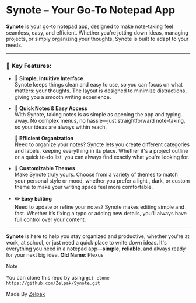 # **Synote** – Your Go-To Notepad App

**Synote** is your go-to notepad app, designed to make note-taking feel seamless, easy, and efficient. Whether you're jotting down ideas, managing projects, or simply organizing your thoughts, Synote is built to adapt to your needs.

---

### 🌟 **Key Features:**

- **📝 Simple, Intuitive Interface**  
  Synote keeps things clean and easy to use, so you can focus on what matters: your thoughts. The layout is designed to minimize distractions, giving you a smooth writing experience.

- **🚀 Quick Notes & Easy Access**  
  With Synote, taking notes is as simple as opening the app and typing away. No complex menus, no hassle—just straightforward note-taking, so your ideas are always within reach.

  **📁 Efficient Organization**  
  Need to organize your notes? Synote lets you create different categories and labels, keeping everything in its place. Whether it's a project outline or a quick to-do list, you can always find exactly what you're looking for.

- **🎨 Customizable Themes**  
  Make Synote truly yours. Choose from a variety of themes to match your personal style or mood, whether you prefer a light , dark, or custom theme to make your writing space feel more comfortable.

- **✏️ Easy Editing**  
  Need to update or refine your notes? Synote makes editing simple and fast. Whether it’s fixing a typo or adding new details, you'll always have full control over your content.

---

**Synote** is here to help you stay organized and productive, whether you're at work, at school, or just need a quick place to write down ideas. It's everything you need in a notepad app—**simple**, **reliable**, and always ready for your next big idea.
**Old Name**: Plexus

> [!NOTE]
> You can clone this repo by using `git clone https://github.com/Zelpak/Synote.git`

Made By [Zelpak](https://github.com/Zelpak)
